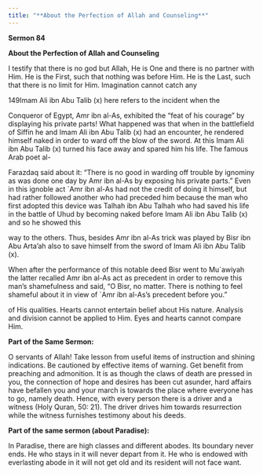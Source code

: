 ```yaml
---
title: "**About the Perfection of Allah and Counseling**" 
---
```

**Sermon 84**

**About the Perfection of Allah and Counseling**

I testify that there is no god but Allah, He is One and there is no partner with Him\. He is the First, such that nothing was before Him\. He is the Last, such that there is no limit for Him\. Imagination cannot catch any

149Imam Ali ibn Abu Talib \(x\) here refers to the incident when the

Conqueror of Egypt, Amr ibn al\-As, exhibited the “feat of his courage” by displaying his private parts\! What happened was that when in the battlefield of Siffin he and Imam Ali ibn Abu Talib \(x\) had an encounter, he rendered himself naked in order to ward off the blow of the sword\. At this Imam Ali ibn Abu Talib \(x\) turned his face away and spared him his life\. The famous Arab poet al\-

Farazdaq said about it: “There is no good in warding off trouble by ignominy as was done one day by Amr ibn al\-As by exposing his private parts\.” Even in this ignoble act \`Amr ibn al\-As had not the credit of doing it himself, but had rather followed another who had preceded him because the man who first adopted this device was Talhah ibn Abu Talhah who had saved his life in the battle of Uhud by becoming naked before Imam Ali ibn Abu Talib \(x\) and so he showed this

way to the others\. Thus, besides Amr ibn al\-As trick was played by Bisr ibn Abu Arta’ah also to save himself from the sword of Imam Ali ibn Abu Talib \(x\)\.

When after the performance of this notable deed Bisr went to Mu\`awiyah the latter recalled Amr ibn al\-As act as precedent in order to remove this man’s shamefulness and said, “O Bisr, no matter\. There is nothing to feel shameful about it in view of \`Amr ibn al\-As’s precedent before you\.”

<a id="page464"></a>of His qualities\. Hearts cannot entertain belief about His nature\. Analysis and division cannot be applied to Him\. Eyes and hearts cannot compare Him\.

**Part of the Same Sermon:**

O servants of Allah\! Take lesson from useful items of instruction and shining indications\. Be cautioned by effective items of warning\. Get benefit from preaching and admonition\. It is as though the claws of death are pressed in you, the connection of hope and desires has been cut asunder, hard affairs have befallen you and your march is towards the place where everyone has to go, namely death\. Hence, with every person there is a driver and a witness \(Holy Quran, 50: 21\)\. The driver drives him towards resurrection while the witness furnishes testimony about his deeds\.

**Part of the same sermon \(about Paradise\):**

In Paradise, there are high classes and different abodes\. Its boundary never ends\. He who stays in it will never depart from it\. He who is endowed with everlasting abode in it will not get old and its resident will not face want\.

